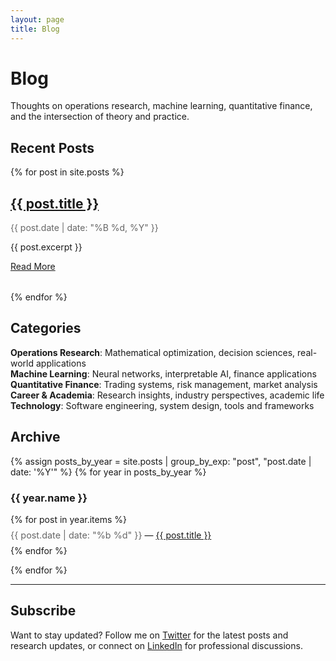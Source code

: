 ```yaml
---
layout: page
title: Blog
---
```


# Blog

Thoughts on operations research, machine learning, quantitative finance, and the intersection of theory and practice.

## Recent Posts

{% for post in site.posts %}
<article style="margin-bottom: 2rem;">
    <h2><a href="{{ post.url | relative_url }}">{{ post.title }}</a></h2>
    <p style="color: #666;">{{ post.date | date: "%B %d, %Y" }}</p>
    <p>{{ post.excerpt }}</p>
    <a href="{{ post.url | relative_url }}">Read More</a>
</article>
{% endfor %}

## Categories

**Operations Research**: Mathematical optimization, decision sciences, real-world applications  
**Machine Learning**: Neural networks, interpretable AI, finance applications  
**Quantitative Finance**: Trading systems, risk management, market analysis  
**Career & Academia**: Research insights, industry perspectives, academic life  
**Technology**: Software engineering, system design, tools and frameworks

## Archive

{% assign posts_by_year = site.posts | group_by_exp: "post", "post.date | date: '%Y'" %}
{% for year in posts_by_year %}
<h3>{{ year.name }}</h3>
<ul style="list-style: none; padding-left: 0;">
{% for post in year.items %}
<li style="margin: 0.5rem 0;">
    <span style="color: #666; font-size: 0.9rem;">{{ post.date | date: "%b %d" }}</span> 
    &mdash; 
    <a href="{{ post.url | relative_url }}">{{ post.title }}</a>
</li>
{% endfor %}
</ul>
{% endfor %}

---

## Subscribe

Want to stay updated? Follow me on [Twitter](https://twitter.com/yourtwitter) for the latest posts and research updates, or connect on [LinkedIn](https://linkedin.com/in/yourlinkedin) for professional discussions.